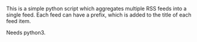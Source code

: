 This is a simple python script which aggregates multiple RSS feeds into a single feed. Each feed can have a prefix,
which is added to the title of each feed item.

Needs python3.